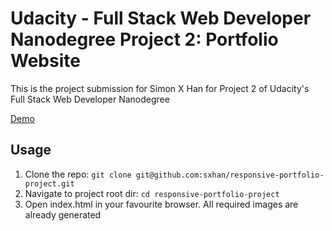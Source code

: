 # Udacity - Full Stack Web Developer Nanodegree Project 2: Portfolio Website

This is the project submission for Simon X Han for Project 2 of Udacity's Full Stack Web Developer Nanodegree

[Demo](http://simonxh.com/responsive-portfolio-project/)

## Usage
1. Clone the repo: `git clone git@github.com:sxhan/responsive-portfolio-project.git`
2. Navigate to project root dir: `cd responsive-portfolio-project`
3. Open index.html in your favourite browser. All required images are already generated
